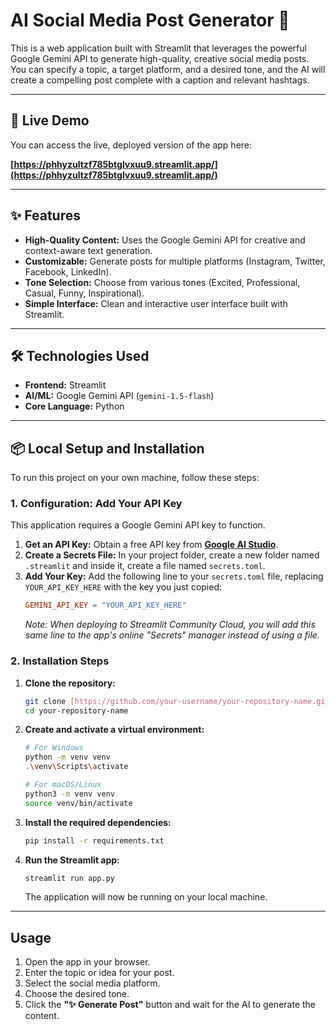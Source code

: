 # AI Social Media Post Generator 🤖

This is a web application built with Streamlit that leverages the powerful Google Gemini API to generate high-quality, creative social media posts. You can specify a topic, a target platform, and a desired tone, and the AI will create a compelling post complete with a caption and relevant hashtags.

***

## 🚀 Live Demo

You can access the live, deployed version of the app here:

**[https://phhyzultzf785btglvxuu9.streamlit.app/](https://phhyzultzf785btglvxuu9.streamlit.app/)**
***

## ✨ Features

* **High-Quality Content:** Uses the Google Gemini API for creative and context-aware text generation.
* **Customizable:** Generate posts for multiple platforms (Instagram, Twitter, Facebook, LinkedIn).
* **Tone Selection:** Choose from various tones (Excited, Professional, Casual, Funny, Inspirational).
* **Simple Interface:** Clean and interactive user interface built with Streamlit.

***

## 🛠️ Technologies Used

* **Frontend:** Streamlit
* **AI/ML:** Google Gemini API (`gemini-1.5-flash`)
* **Core Language:** Python

***

## 📦 Local Setup and Installation

To run this project on your own machine, follow these steps:

### 1. Configuration: Add Your API Key

This application requires a Google Gemini API key to function.

1.  **Get an API Key:** Obtain a free API key from **[Google AI Studio](https://aistudio.google.com/app/apikey)**.
2.  **Create a Secrets File:** In your project folder, create a new folder named `.streamlit` and inside it, create a file named `secrets.toml`.
3.  **Add Your Key:** Add the following line to your `secrets.toml` file, replacing `YOUR_API_KEY_HERE` with the key you just copied:
    ```toml
    GEMINI_API_KEY = "YOUR_API_KEY_HERE"
    ```
    *Note: When deploying to Streamlit Community Cloud, you will add this same line to the app's online "Secrets" manager instead of using a file.*

### 2. Installation Steps

1.  **Clone the repository:**
    ```bash
    git clone [https://github.com/your-username/your-repository-name.git](https://github.com/your-username/your-repository-name.git)
    cd your-repository-name
    ```

2.  **Create and activate a virtual environment:**
    ```bash
    # For Windows
    python -m venv venv
    .\venv\Scripts\activate

    # For macOS/Linux
    python3 -m venv venv
    source venv/bin/activate
    ```

3.  **Install the required dependencies:**
    ```bash
    pip install -r requirements.txt
    ```

4.  **Run the Streamlit app:**
    ```bash
    streamlit run app.py
    ```
    The application will now be running on your local machine.

***

## Usage

1.  Open the app in your browser.
2.  Enter the topic or idea for your post.
3.  Select the social media platform.
4.  Choose the desired tone.
5.  Click the **"✨ Generate Post"** button and wait for the AI to generate the content.


